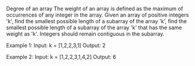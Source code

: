 Degree of an array
The weight of an array is defined as the maximum of occurrences of any integer in the array. Given an array of positive integers 'k', find the smallest possible length of a subarray of the array 'k', find the smallest possible length of a subarray of the array 'k' that has the same weight as 'k'. Integers should remain contiguous in the subarray.

Example 1:
Input: k = [1,2,2,3,1]
Output: 2

Example 2:
Input: k = [1,2,2,3,1,4,2]
Output: 6
